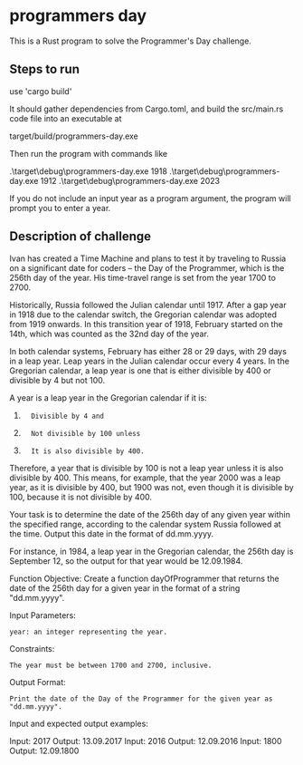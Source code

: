 # programmers day

This is a Rust program to solve the Programmer's Day challenge.

## Steps to run

use 'cargo build'

It should gather dependencies from Cargo.toml, and build the src/main.rs code file into an executable at

target/build/programmers-day.exe

Then run the program with commands like

.\target\debug\programmers-day.exe 1918
.\target\debug\programmers-day.exe 1912
.\target\debug\programmers-day.exe 2023

If you do not include an input year as a program argument, the program will prompt you to enter a year.

## Description of challenge

Ivan has created a Time Machine and plans to test it by traveling to Russia on a significant date for coders – the Day of the Programmer, which is the 256th day of the year. His time-travel range is set from the year 1700 to 2700.

Historically, Russia followed the Julian calendar until 1917. After a gap year in 1918 due to the calendar switch, the Gregorian calendar was adopted from 1919 onwards. In this transition year of 1918, February started on the 14th, which was counted as the 32nd day of the year.


In both calendar systems, February has either 28 or 29 days, with 29 days in a leap year. Leap years in the Julian calendar occur every 4 years. In the Gregorian calendar, a leap year is one that is either divisible by 400 or divisible by 4 but not 100.

A year is a leap year in the Gregorian calendar if it is:

1.       Divisible by 4 and

2.       Not divisible by 100 unless

3.       It is also divisible by 400.

Therefore, a year that is divisible by 100 is not a leap year unless it is also divisible by 400. This means, for example, that the year 2000 was a leap year, as it is divisible by 400, but 1900 was not, even though it is divisible by 100, because it is not divisible by 400.

Your task is to determine the date of the 256th day of any given year within the specified range, according to the calendar system Russia followed at the time. Output this date in the format of dd.mm.yyyy.

For instance, in 1984, a leap year in the Gregorian calendar, the 256th day is September 12, so the output for that year would be 12.09.1984.

Function Objective: Create a function dayOfProgrammer that returns the date of the 256th day for a given year in the format of a string "dd.mm.yyyy".

Input Parameters:

    year: an integer representing the year.

Constraints:

    The year must be between 1700 and 2700, inclusive.

Output Format:

    Print the date of the Day of the Programmer for the given year as "dd.mm.yyyy".

Input and expected output examples:

Input: 2017 Output: 13.09.2017
Input: 2016 Output: 12.09.2016
Input: 1800 Output: 12.09.1800
